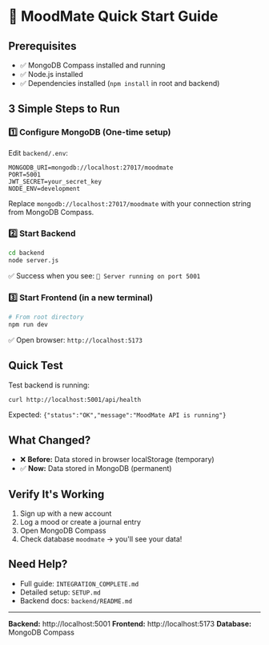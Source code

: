 # 🚀 MoodMate Quick Start Guide

## Prerequisites
- ✅ MongoDB Compass installed and running
- ✅ Node.js installed
- ✅ Dependencies installed (`npm install` in root and backend)

## 3 Simple Steps to Run

### 1️⃣ Configure MongoDB (One-time setup)

Edit `backend/.env`:
```env
MONGODB_URI=mongodb://localhost:27017/moodmate
PORT=5001
JWT_SECRET=your_secret_key
NODE_ENV=development
```

Replace `mongodb://localhost:27017/moodmate` with your connection string from MongoDB Compass.

### 2️⃣ Start Backend

```bash
cd backend
node server.js
```

✅ Success when you see: `🚀 Server running on port 5001`

### 3️⃣ Start Frontend (in a new terminal)

```bash
# From root directory
npm run dev
```

✅ Open browser: `http://localhost:5173`

## Quick Test

Test backend is running:
```bash
curl http://localhost:5001/api/health
```

Expected: `{"status":"OK","message":"MoodMate API is running"}`

## What Changed?

- ❌ **Before:** Data stored in browser localStorage (temporary)
- ✅ **Now:** Data stored in MongoDB (permanent)

## Verify It's Working

1. Sign up with a new account
2. Log a mood or create a journal entry
3. Open MongoDB Compass
4. Check database `moodmate` → you'll see your data!

## Need Help?

- Full guide: `INTEGRATION_COMPLETE.md`
- Detailed setup: `SETUP.md`
- Backend docs: `backend/README.md`

---

**Backend:** http://localhost:5001
**Frontend:** http://localhost:5173
**Database:** MongoDB Compass
